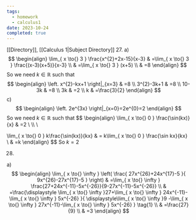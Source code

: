 ```yaml
---
tags:
  - homework
  - calculus1
date: 2023-10-24
completed: true
---
```

[[Directory]], [[Calculus 1|Subject Directory]]
27. 
a)
$$
\begin{align}
 \lim_{ x \to{} 3 } \frac{x^{2}+2x-15}{x-3} & =\lim_{ x \to{} 3 } \frac{(x-3)(x+5)}{x-3}   \\
 & =\lim_{ x \to{} 3 } (x+5) \\
 & =8
 \end{align}
$$
So we need ${} k\in \mathbb{R} {}$ such that 
$$
\begin{align}
\left. x^{2}-kx+1 \right|_{x=3} & =8 \\
3^{2}-3k+1 & =8 \\
10-3k & =8 \\
3k & =2 \\
k & =\frac{3}{2}
\end{align}
$$
c)
$$
\begin{align}
\left. 2e^{3x} \right|_{x=0}=2e^{0}=2
\end{align}
$$
So we need ${} k \in \mathbb{R} {}$ such that
$$
\begin{align}
\lim_{ x \to{} 0 } \frac{\sin(kx)}{x} & =2 \\ \\\ \\

 \lim_{ x \to{} 0 } k\frac{\sin(kx)}{kx} & = k\lim_{ x \to{} 0 } \frac{\sin kx}{kx} \\
 & =k
\end{align}
$$
So ${} k=2 {}$

28. 
a) 
$$
\begin{align}
 \lim_{ x \to{} \infty } \left( \frac{ 27x^{26}+24x^{17}-5 }{ 9x^{26}-27x^{17}-5 } \right) & =\lim_{ x \to{} \infty } \frac{27+24x^{-11}-5x^{-26}}{9-27x^{-11}-5x^{-26}}   \\
 & =\frac{\displaystyle \lim_{ x \to{} \infty }27+\lim_{ x \to{} \infty } 24x^{-11}-\lim_{ x \to{} \infty } 5x^{-26}   }{ \displaystyle\lim_{ x \to{} \infty }9 -\lim_{ x \to{} \infty } 27x^{-11}-\lim_{ x \to{} \infty } 5x^{-26}  } \tag{1} \\
 & =\frac{27}{9} \\
 & =3
 \end{align}
$$
